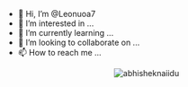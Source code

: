 - 👋 Hi, I’m @Leonuoa7
- 👀 I’m interested in ...
- 🌱 I’m currently learning ...
- 💞️ I’m looking to collaborate on ...
- 📫 How to reach me ...

<p align="center"> <img src="https://github-readme-stats.vercel.app/api?username=Leonuoa7&show_icons=true&theme=highcontrast" alt="abhisheknaiidu" />
<!---
Leonuoa7/Leonuoa7 is a ✨ special ✨ repository because its `README.md` (this file) appears on your GitHub profile.
You can click the Preview link to take a look at your changes.
--->
